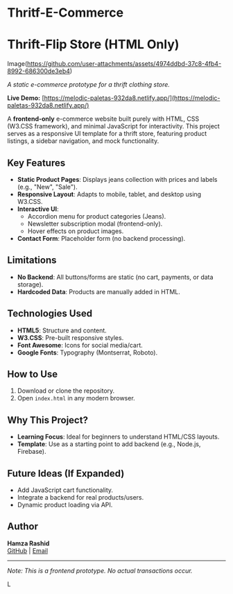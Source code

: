 # Thritf-E-Commerce
# Thrift-Flip Store (HTML Only)

Image(https://github.com/user-attachments/assets/4974ddbd-37c8-4fb4-8992-686300de3eb4)

*A static e-commerce prototype for a thrift clothing store.*

**Live Demo:** [https://melodic-paletas-932da8.netlify.app/](https://melodic-paletas-932da8.netlify.app/)

A **frontend-only** e-commerce website built purely with HTML, CSS (W3.CSS framework), and minimal JavaScript for interactivity. This project serves as a responsive UI template for a thrift store, featuring product listings, a sidebar navigation, and mock functionality.

## Key Features
- **Static Product Pages**: Displays jeans collection with prices and labels (e.g., "New", "Sale").
- **Responsive Layout**: Adapts to mobile, tablet, and desktop using W3.CSS.
- **Interactive UI**:
  - Accordion menu for product categories (Jeans).
  - Newsletter subscription modal (frontend-only).
  - Hover effects on product images.
- **Contact Form**: Placeholder form (no backend processing).

## Limitations
- **No Backend**: All buttons/forms are static (no cart, payments, or data storage).
- **Hardcoded Data**: Products are manually added in HTML.

## Technologies Used
- **HTML5**: Structure and content.
- **W3.CSS**: Pre-built responsive styles.
- **Font Awesome**: Icons for social media/cart.
- **Google Fonts**: Typography (Montserrat, Roboto).

## How to Use
1. Download or clone the repository.
2. Open `index.html` in any modern browser.

## Why This Project?
- **Learning Focus**: Ideal for beginners to understand HTML/CSS layouts.
- **Template**: Use as a starting point to add backend (e.g., Node.js, Firebase).

## Future Ideas (If Expanded)
- Add JavaScript cart functionality.
- Integrate a backend for real products/users.
- Dynamic product loading via API.

## Author
**Hamza Rashid**  
[GitHub](https://github.com/SHRnumber) | [Email](mailto:hr5228284@gmail.com)

---

*Note: This is a frontend prototype. No actual transactions occur.*

L
